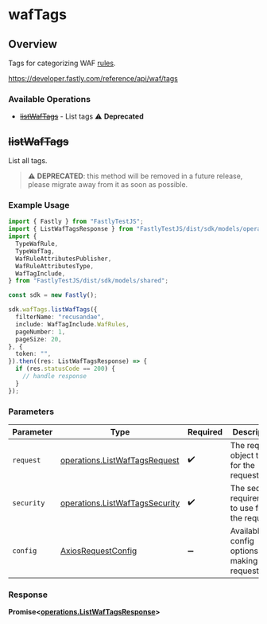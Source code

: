 # wafTags

## Overview

Tags for categorizing WAF [rules](/reference/api/waf/rules/).

<https://developer.fastly.com/reference/api/waf/tags>
### Available Operations

* [~~listWafTags~~](#listwaftags) - List tags :warning: **Deprecated**

## ~~listWafTags~~

List all tags.

> :warning: **DEPRECATED**: this method will be removed in a future release, please migrate away from it as soon as possible.

### Example Usage

```typescript
import { Fastly } from "FastlyTestJS";
import { ListWafTagsResponse } from "FastlyTestJS/dist/sdk/models/operations";
import {
  TypeWafRule,
  TypeWafTag,
  WafRuleAttributesPublisher,
  WafRuleAttributesType,
  WafTagInclude,
} from "FastlyTestJS/dist/sdk/models/shared";

const sdk = new Fastly();

sdk.wafTags.listWafTags({
  filterName: "recusandae",
  include: WafTagInclude.WafRules,
  pageNumber: 1,
  pageSize: 20,
}, {
  token: "",
}).then((res: ListWafTagsResponse) => {
  if (res.statusCode == 200) {
    // handle response
  }
});
```

### Parameters

| Parameter                                                                        | Type                                                                             | Required                                                                         | Description                                                                      |
| -------------------------------------------------------------------------------- | -------------------------------------------------------------------------------- | -------------------------------------------------------------------------------- | -------------------------------------------------------------------------------- |
| `request`                                                                        | [operations.ListWafTagsRequest](../../models/operations/listwaftagsrequest.md)   | :heavy_check_mark:                                                               | The request object to use for the request.                                       |
| `security`                                                                       | [operations.ListWafTagsSecurity](../../models/operations/listwaftagssecurity.md) | :heavy_check_mark:                                                               | The security requirements to use for the request.                                |
| `config`                                                                         | [AxiosRequestConfig](https://axios-http.com/docs/req_config)                     | :heavy_minus_sign:                                                               | Available config options for making requests.                                    |


### Response

**Promise<[operations.ListWafTagsResponse](../../models/operations/listwaftagsresponse.md)>**

